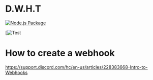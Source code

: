 # D.W.H.T

[![Node.js Package](https://github.com/North-dev/D.W.H.T/actions/workflows/npm-publish.yml/badge.svg?branch=main&event=status)](https://github.com/North-dev/D.W.H.T/actions/workflows/npm-publish.yml)

[![Test](https://badgen.net/github/checks/node-formidable/node-formidable)

# How to create a webhook

https://support.discord.com/hc/en-us/articles/228383668-Intro-to-Webhooks
